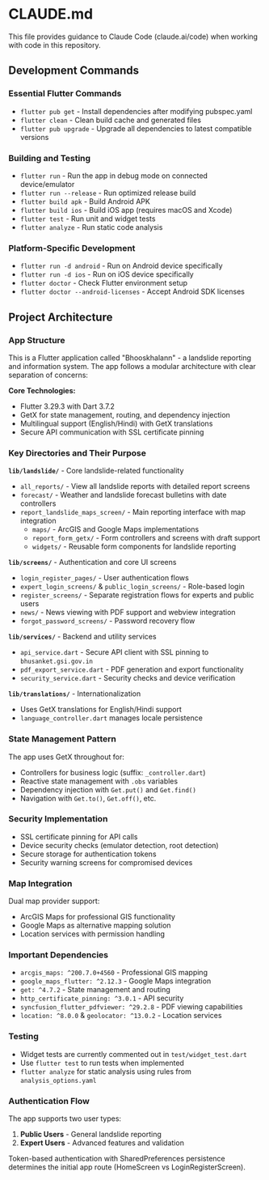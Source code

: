 # CLAUDE.md

This file provides guidance to Claude Code (claude.ai/code) when working with code in this repository.

## Development Commands

### Essential Flutter Commands
- `flutter pub get` - Install dependencies after modifying pubspec.yaml
- `flutter clean` - Clean build cache and generated files
- `flutter pub upgrade` - Upgrade all dependencies to latest compatible versions

### Building and Testing
- `flutter run` - Run the app in debug mode on connected device/emulator
- `flutter run --release` - Run optimized release build
- `flutter build apk` - Build Android APK
- `flutter build ios` - Build iOS app (requires macOS and Xcode)
- `flutter test` - Run unit and widget tests
- `flutter analyze` - Run static code analysis

### Platform-Specific Development
- `flutter run -d android` - Run on Android device specifically
- `flutter run -d ios` - Run on iOS device specifically
- `flutter doctor` - Check Flutter environment setup
- `flutter doctor --android-licenses` - Accept Android SDK licenses

## Project Architecture

### App Structure
This is a Flutter application called "Bhooskhalann" - a landslide reporting and information system. The app follows a modular architecture with clear separation of concerns:

**Core Technologies:**
- Flutter 3.29.3 with Dart 3.7.2
- GetX for state management, routing, and dependency injection
- Multilingual support (English/Hindi) with GetX translations
- Secure API communication with SSL certificate pinning

### Key Directories and Their Purpose

**`lib/landslide/`** - Core landslide-related functionality
- `all_reports/` - View all landslide reports with detailed report screens
- `forecast/` - Weather and landslide forecast bulletins with date controllers
- `report_landslide_maps_screen/` - Main reporting interface with map integration
  - `maps/` - ArcGIS and Google Maps implementations
  - `report_form_getx/` - Form controllers and screens with draft support
  - `widgets/` - Reusable form components for landslide reporting

**`lib/screens/`** - Authentication and core UI screens
- `login_register_pages/` - User authentication flows
- `expert_login_screens/` & `public_login_screens/` - Role-based login
- `register_screens/` - Separate registration flows for experts and public users
- `news/` - News viewing with PDF support and webview integration
- `forgot_password_screens/` - Password recovery flow

**`lib/services/`** - Backend and utility services
- `api_service.dart` - Secure API client with SSL pinning to `bhusanket.gsi.gov.in`
- `pdf_export_service.dart` - PDF generation and export functionality
- `security_service.dart` - Security checks and device verification

**`lib/translations/`** - Internationalization
- Uses GetX translations for English/Hindi support
- `language_controller.dart` manages locale persistence

### State Management Pattern
The app uses GetX throughout for:
- Controllers for business logic (suffix: `_controller.dart`)
- Reactive state management with `.obs` variables
- Dependency injection with `Get.put()` and `Get.find()`
- Navigation with `Get.to()`, `Get.off()`, etc.

### Security Implementation
- SSL certificate pinning for API calls
- Device security checks (emulator detection, root detection)
- Secure storage for authentication tokens
- Security warning screens for compromised devices

### Map Integration
Dual map provider support:
- ArcGIS Maps for professional GIS functionality
- Google Maps as alternative mapping solution
- Location services with permission handling

### Important Dependencies
- `arcgis_maps: ^200.7.0+4560` - Professional GIS mapping
- `google_maps_flutter: ^2.12.3` - Google Maps integration
- `get: ^4.7.2` - State management and routing
- `http_certificate_pinning: ^3.0.1` - API security
- `syncfusion_flutter_pdfviewer: ^29.2.8` - PDF viewing capabilities
- `location: ^8.0.0` & `geolocator: ^13.0.2` - Location services

### Testing
- Widget tests are currently commented out in `test/widget_test.dart`
- Use `flutter test` to run tests when implemented
- `flutter analyze` for static analysis using rules from `analysis_options.yaml`

### Authentication Flow
The app supports two user types:
1. **Public Users** - General landslide reporting
2. **Expert Users** - Advanced features and validation

Token-based authentication with SharedPreferences persistence determines the initial app route (HomeScreen vs LoginRegisterScreen).